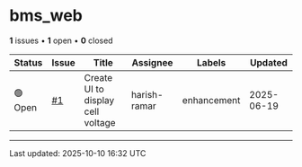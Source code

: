 # bms_web

**1** issues • **1** open • **0** closed

<table class="github-issue-table">
<thead>
<tr>
<th>Status</th>
<th>Issue</th>
<th>Title</th>
<th>Assignee</th>
<th>Labels</th>
<th>Updated</th>
</tr>
</thead>
<tbody>
<tr><td>🟢 Open</td><td><a href='./issue-1-Create-UI-to-display-cell-voltage.md'>#1</a></td><td>Create UI to display cell voltage</td><td>harish-ramar</td><td>enhancement</td><td>2025-06-19</td></tr>
</tbody>
</table>

---

Last updated: 2025-10-10 16:32 UTC